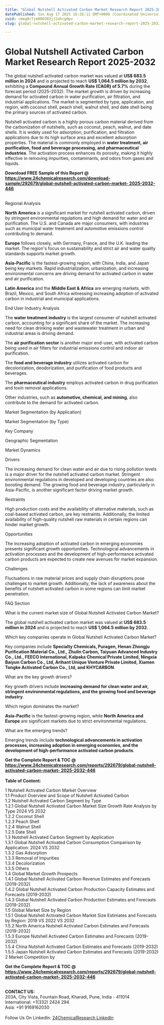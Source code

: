 ```yaml
---
title: "Global Nutshell Activated Carbon Market Research Report 2025-2032"
datePublished: Sun Aug 17 2025 18:28:11 GMT+0000 (Coordinated Universal Time)
cuid: cmeg0r7jm000302jj2ahcg0pv
slug: global-nutshell-activated-carbon-market-research-report-2025-2032-1

---
```


# Global Nutshell Activated Carbon Market Research Report 2025-2032

<p>The global nutshell activated carbon market was valued at <strong>US$ 683.5 million in 2024</strong> and is projected to reach <strong>US$ 1,064.5 million by 2032</strong>, exhibiting a <strong>Compound Annual Growth Rate (CAGR) of 5.7%</strong> during the forecast period (2025–2032). The market growth is driven by increasing demand for activated carbon in water purification, air filtration, and industrial applications. The market is segmented by type, application, and region, with coconut shell, peach shell, walnut shell, and date shell being the primary sources of activated carbon.</p><p>
</p><p>Nutshell activated carbon is a highly porous carbon material derived from the carbonization of nutshells, such as coconut, peach, walnut, and date shells. It is widely used for adsorption, purification, and filtration applications due to its high surface area and excellent adsorption properties. The material is commonly employed in <strong>water treatment, air purification, food and beverage processing, and pharmaceutical industries</strong>. The activation process enhances its porosity, making it highly effective in removing impurities, contaminants, and odors from gases and liquids.</p><div><b>Download FREE Sample of this Report @ 
            <a href="https://www.24chemicalresearch.com/download-sample/292679/global-nutshell-activated-carbon-market- 2025-2032-446">
            https://www.24chemicalresearch.com/download-sample/292679/global-nutshell-activated-carbon-market- 2025-2032-446</a></b></div><br><p>
Regional Analysis</p><p>
</p><p><strong>North America</strong> is a significant market for nutshell activated carbon, driven by stringent environmental regulations and high demand for water and air purification. The U.S. and Canada are major consumers, with industries such as municipal water treatment and automotive emissions control contributing to demand.</p><p>
</p><p><strong>Europe</strong> follows closely, with Germany, France, and the U.K. leading the market. The region's focus on sustainability and strict air and water quality standards supports market growth.</p><p>
</p><p><strong>Asia-Pacific</strong> is the fastest-growing region, with China, India, and Japan being key markets. Rapid industrialization, urbanization, and increasing environmental concerns are driving demand for activated carbon in water and air purification.</p><p>
</p><p><strong>Latin America</strong> and the <strong>Middle East &amp; Africa</strong> are emerging markets, with Brazil, Mexico, and South Africa witnessing increasing adoption of activated carbon in industrial and municipal applications.</p><p>
End User Industry Analysis</p><p>
</p><p>The <strong>water treatment industry</strong> is the largest consumer of nutshell activated carbon, accounting for a significant share of the market. The increasing need for clean drinking water and wastewater treatment in urban and industrial areas is driving demand.</p><p>
</p><p>The <strong>air purification sector</strong> is another major end-user, with activated carbon being used in air filters for industrial emissions control and indoor air purification.</p><p>
</p><p>The <strong>food and beverage industry</strong> utilizes activated carbon for decolorization, deodorization, and purification of food products and beverages.</p><p>
</p><p>The <strong>pharmaceutical industry</strong> employs activated carbon in drug purification and toxin removal applications.</p><p>
</p><p>Other industries, such as <strong>automotive, chemical, and mining</strong>, also contribute to the demand for activated carbon.</p><p>
Market Segmentation (by Application)</p><p>
</p><p>
Market Segmentation (by Type)</p><p>
</p><p>
Key Company</p><p>
</p><p>
Geographic Segmentation</p><p>
</p><p>
Market Dynamics</p><p>
Drivers</p><p>
</p><p>The increasing demand for clean water and air due to rising pollution levels is a major driver for the nutshell activated carbon market. Stringent environmental regulations in developed and developing countries are also boosting demand. The growing food and beverage industry, particularly in Asia-Pacific, is another significant factor driving market growth.</p><p>
Restraints</p><p>
</p><p>High production costs and the availability of alternative materials, such as coal-based activated carbon, are key restraints. Additionally, the limited availability of high-quality nutshell raw materials in certain regions can hinder market growth.</p><p>
Opportunities</p><p>
</p><p>The increasing adoption of activated carbon in emerging economies presents significant growth opportunities. Technological advancements in activation processes and the development of high-performance activated carbon products are expected to create new avenues for market expansion.</p><p>
Challenges</p><p>
</p><p>Fluctuations in raw material prices and supply chain disruptions pose challenges to market growth. Additionally, the lack of awareness about the benefits of nutshell activated carbon in some regions can limit market penetration.</p><p>
FAQ Section</p><p>
What is the current market size of Global Nutshell Activated Carbon Market?</p><p>
</p><p>The global nutshell activated carbon market was valued at <strong>US$ 683.5 million in 2024</strong> and is projected to reach <strong>US$ 1,064.5 million by 2032</strong>.</p><p>
Which key companies operate in Global Nutshell Activated Carbon Market?</p><p>
</p><p>Key companies include <strong>Specialty Chemicals, Puragen, Henan Zhongju Purification Material Co., Ltd., Zhulin Carbon, Taiyuan Advanced Industry Co., Ltd., FEECO International, Kalpaka Chemical Private Limited, Ningxia Baiyun Carbon Co., Ltd, Arihant Unique Venture Private Limited, Xiamen Tongke Activated Carbon Co., Ltd, and KHYCARBON</strong>.</p><p>
What are the key growth drivers?</p><p>
</p><p>Key growth drivers include <strong>increasing demand for clean water and air, stringent environmental regulations, and the growing food and beverage industry</strong>.</p><p>
Which region dominates the market?</p><p>
</p><p><strong>Asia-Pacific</strong> is the fastest-growing region, while <strong>North America and Europe</strong> are significant markets due to strict environmental regulations.</p><p>
What are the emerging trends?</p><p>
</p><p>Emerging trends include <strong>technological advancements in activation processes, increasing adoption in emerging economies, and the development of high-performance activated carbon products</strong>.</p>

<div><b>Get the Complete Report & TOC @ 
            <a href="https://www.24chemicalresearch.com/reports/292679/global-nutshell-activated-carbon-market- 2025-2032-446">
            https://www.24chemicalresearch.com/reports/292679/global-nutshell-activated-carbon-market- 2025-2032-446</a></b></div><br>
            <b>Table of Content:</b><p>1 Nutshell Activated Carbon Market Overview<br />
    1.1 Product Overview and Scope of Nutshell Activated Carbon<br />
    1.2 Nutshell Activated Carbon Segment by Type<br />
        1.2.1 Global Nutshell Activated Carbon Market Size Growth Rate Analysis by Type 2024 VS 2032<br />
        1.2.2 Coconut Shell<br />
        1.2.3 Peach Shell<br />
        1.2.4 Walnut Shell<br />
        1.2.5 Date Shell<br />
    1.3 Nutshell Activated Carbon Segment by Application<br />
        1.3.1 Global Nutshell Activated Carbon Consumption Comparison by Application: 2024 VS 2032<br />
        1.3.2 Gas Adsorption<br />
        1.3.3 Removal of Impurities<br />
        1.3.4 Decolorization<br />
        1.3.5 Others<br />
    1.4 Global Market Growth Prospects<br />
        1.4.1 Global Nutshell Activated Carbon Revenue Estimates and Forecasts (2019-2032)<br />
        1.4.2 Global Nutshell Activated Carbon Production Capacity Estimates and Forecasts (2019-2032)<br />
        1.4.3 Global Nutshell Activated Carbon Production Estimates and Forecasts (2019-2032)<br />
    1.5 Global Market Size by Region<br />
        1.5.1 Global Nutshell Activated Carbon Market Size Estimates and Forecasts by Region: 2019 VS 2022 VS 2032<br />
        1.5.2 North America Nutshell Activated Carbon Estimates and Forecasts (2019-2032)<br />
        1.5.3 Europe Nutshell Activated Carbon Estimates and Forecasts (2019-2032)<br />
        1.5.4 China Nutshell Activated Carbon Estimates and Forecasts (2019-2032)<br />
        1.5.5 Japan Nutshell Activated Carbon Estimates and Forecasts (2019-2032)<br />
2 Market Competition by </p>

<div><b>Get the Complete Report & TOC @ 
            <a href="https://www.24chemicalresearch.com/reports/292679/global-nutshell-activated-carbon-market- 2025-2032-446">
            https://www.24chemicalresearch.com/reports/292679/global-nutshell-activated-carbon-market- 2025-2032-446</a></b></div><br>

<b>CONTACT US:</b><br>
            203A, City Vista, Fountain Road, Kharadi, Pune, India - 411014<br>
            International: +1(332) 2424 294<br>
            Asia: +91 9169162030 <br><br>
            Follow Us On LinkedIn: <a href="https://www.linkedin.com/company/24chemicalresearch/">24ChemicalResearch LinkedIn</a>